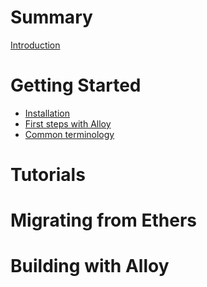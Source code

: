 # Summary

[Introduction](./README.md)

# Getting Started

- [Installation](./getting-started/installation.md)
- [First steps with Alloy](./getting-started/first-steps.md)
- [Common terminology](./getting-started/common-terminology.md)

# Tutorials

# Migrating from Ethers

# Building with Alloy